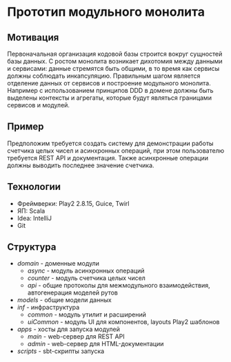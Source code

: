 # Прототип модульного монолита

## Мотивация
Первоначальная организация кодовой базы строится вокруг сущностей базы данных.
С ростом монолита возникает дихотомия между данными и сервисами: данные стремятся быть общими, в то время как сервисы должны соблюдать инкапсуляцию.
Правильным шагом является отделение данных от сервисов и построение модульного монолита.  
Например с использованием принципов DDD в домене должны быть выделены контексты и агрегаты, которые будут являться границами сервисов и модулей.

## Пример
Предположим требуется создать систему для демонстрации работы счетчика целых чисел и асинхронных операций, при этом пользователю требуется REST API и документация.
Также асинхронные операции должны выводить последнее значение счетчика.

## Технологии
- Фреймверки: Play2 2.8.15, Guice, Twirl
- ЯП: Scala
- Idea: IntelliJ
- Git

## Структура
- _domain_ - доменные модули
    - _async_ - модуль асинхронных операций
    - _counter_ - модуль счетчика целых чисел
    - _api_ - общие протоколы для межмодульного взаимодействия, автогенерация моделей рутов
- _models_ - общие модели данных
- _inf_ - инфраструктура
    - _common_ - модуль утилит и расширений
    - _uiCommon_ - модуль UI для компонентов, layouts Play2 шаблонов
- _apps_ - хосты для запуска модулей
    - _main_ - web-сервер для REST API
    - _admin_ - web-сервер для HTML-документации
- _scripts_ - sbt-скрипты запуска 



